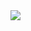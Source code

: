 <a src="https://portfolio-site-navy-tau.vercel.app/">
  <img src="https://i.pinimg.com/564x/9f/f9/e6/9ff9e6b03bc369d8db77a427f3edfbd7.jpg">
</a>
